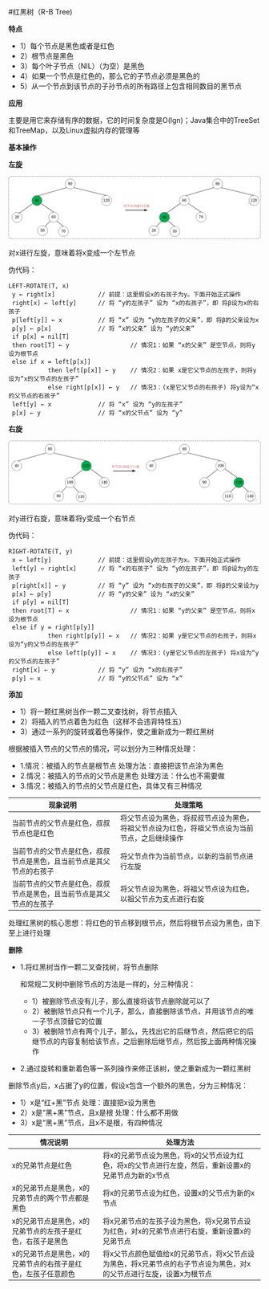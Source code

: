 #红黑树（R-B Tree)

**特点**
* 1）每个节点是黑色或者是红色
* 2）根节点是黑色
* 3）每个叶子节点（NIL）（为空）是黑色
* 4）如果一个节点是红色的，那么它的子节点必须是黑色的
* 5）从一个节点到该节点的子孙节点的所有路径上包含相同数目的黑节点

**应用**

主要是用它来存储有序的数据，它的时间复杂度是O(lgn)；Java集合中的TreeSet和TreeMap，以及Linux虚拟内存的管理等

**基本操作**

**左旋**

![image](https://github.com/yuanxingkefou/Learn-to-Java/blob/master/Data-Algorithm/Algorithm/Left_Rotate.png)

对x进行左旋，意味着将x变成一个左节点

伪代码：
```
LEFT-ROTATE(T, x)  
 y ← right[x]            // 前提：这里假设x的右孩子为y。下面开始正式操作
 right[x] ← left[y]      // 将 “y的左孩子” 设为 “x的右孩子”，即 将β设为x的右孩子
 p[left[y]] ← x          // 将 “x” 设为 “y的左孩子的父亲”，即 将β的父亲设为x
 p[y] ← p[x]             // 将 “x的父亲” 设为 “y的父亲”
 if p[x] = nil[T]       
 then root[T] ← y                 // 情况1：如果 “x的父亲” 是空节点，则将y设为根节点
 else if x = left[p[x]]  
           then left[p[x]] ← y    // 情况2：如果 x是它父节点的左孩子，则将y设为“x的父节点的左孩子”
           else right[p[x]] ← y   // 情况3：(x是它父节点的右孩子) 将y设为“x的父节点的右孩子”
 left[y] ← x             // 将 “x” 设为 “y的左孩子”
 p[x] ← y                // 将 “x的父节点” 设为 “y”
```

**右旋**

![image](https://github.com/yuanxingkefou/Learn-to-Java/blob/master/Data-Algorithm/Algorithm/RIght_Rotate.png)

对y进行右旋，意味着将y变成一个右节点

伪代码：
```
RIGHT-ROTATE(T, y)  
 x ← left[y]             // 前提：这里假设y的左孩子为x。下面开始正式操作
 left[y] ← right[x]      // 将 “x的右孩子” 设为 “y的左孩子”，即 将β设为y的左孩子
 p[right[x]] ← y         // 将 “y” 设为 “x的右孩子的父亲”，即 将β的父亲设为y
 p[x] ← p[y]             // 将 “y的父亲” 设为 “x的父亲”
 if p[y] = nil[T]       
 then root[T] ← x                 // 情况1：如果 “y的父亲” 是空节点，则将x设为根节点
 else if y = right[p[y]]  
           then right[p[y]] ← x   // 情况2：如果 y是它父节点的右孩子，则将x设为“y的父节点的左孩子”
           else left[p[y]] ← x    // 情况3：(y是它父节点的左孩子) 将x设为“y的父节点的左孩子”
 right[x] ← y            // 将 “y” 设为 “x的右孩子”
 p[y] ← x                // 将 “y的父节点” 设为 “x”
```

**添加**

* 1）将一颗红黑树当作一颗二叉查找树，将节点插入
* 2）将插入的节点着色为红色（这样不会违背特性五）
* 3）通过一系列的旋转或着色等操作，使之重新成为一颗红黑树

根据被插入节点的父节点的情况，可以划分为三种情况处理：

* 1.情况：被插入的节点是根节点     处理方法：直接把该节点涂为黑色
* 2.情况：被插入的节点的父节点是黑色    处理方法：什么也不需要做
* 3.情况：被插入的节点的父节点是红色，具体又有三种情况

现象说明        |     处理策略
---------------|----------------
当前节点的父节点是红色，叔叔节点也是红色|将父节点设为黑色，将叔叔节点设为黑色，将祖父节点设为红色，将祖父节点设为当前节点，之后继续操作
当前节点的父节点是红色，叔叔节点是黑色，且当前节点是其父节点的右孩子|将父节点作为当前节点，以新的当前节点进行左旋
当前节点的父节点是红色，叔叔节点是黑色，且当前节点是其父节点的左孩子|将父节点设为黑色，将祖父节点设为红色，以祖父节点为支点进行右旋

处理红黑树的核心思想：将红色的节点移到根节点，然后将根节点设为黑色，由下至上进行处理

**删除**

* 1.将红黑树当作一颗二叉查找树，将节点删除
  
  和常规二叉树中删除节点的方法是一样的，分三种情况：
  * 1）被删除节点没有儿子，那么直接将该节点删除就可以了
  * 2）被删除节点只有一个儿子，那么，直接删除该节点，并用该节点的唯一子节点顶替它的位置
  * 3）被删除节点有两个儿子，那么，先找出它的后继节点，然后把它的后继节点的内容复制给该节点，之后删除后继节点，然后按上面两种情况操作

* 2.通过旋转和重新着色等一系列操作来修正该树，使之重新成为一颗红黑树

删除节点y后，x占据了y的位置，假设x包含一个额外的黑色，分为三种情况：

* 1）x是“红+黑”节点   处理：直接把x设为黑色
* 2）x是“黑+黑”节点，且x是根    处理：什么都不用做
* 3）x是“黑+黑”节点，且x不是根，有四种情况

情况说明                    |处理方法
----------------------------|-------------------
x的兄弟节点是红色|将x的兄弟节点设为黑色，将x的父节点设为红色，将x的父节点进行左旋，然后，重新设置x的兄弟节点为新的x节点
x的兄弟节点是黑色，x的兄弟节点的两个节点都是黑色|将x的兄弟节点设为红色，设置x的父节点为新的x节点
x的兄弟节点是黑色，x的兄弟节点的左孩子是红色，右孩子是黑色|将x兄弟节点的左孩子设为黑色，将x兄弟节点设为红色，对x的兄弟节点进行右旋，重新设置x的兄弟节点
x的兄弟节点是黑色，x的兄弟节点的右孩子是红色，左孩子任意颜色|将x父节点颜色赋值给x的兄弟节点，将x父节点设为黑色，将x兄弟节点的右子节点设为黑色，对x的父节点进行左旋，设置x为根节点




